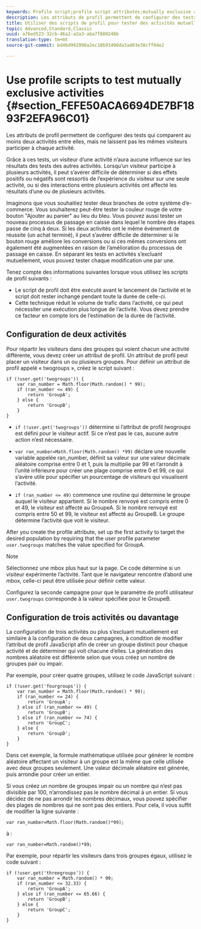 ```yaml
---
keywords: Profile script;profile script attributes;mutually exclusive activities
description: Les attributs de profil permettent de configurer des tests qui comparent au moins deux activités entre elles, mais ne laissent pas les mêmes visiteurs participer à chaque activité.
title: Utiliser des scripts de profil pour tester des activités mutuellement exclusives
topic: Advanced,Standard,Classic
uuid: a76ed523-32cb-46a2-a2a3-aba7f880248b
translation-type: tm+mt
source-git-commit: bd46d992998a2ec18693490da3ad03e38cff04e2

---
```



# Use profile scripts to test mutually exclusive activities {#section_FEFE50ACA6694DE7BF1893F2EFA96C01}

Les attributs de profil permettent de configurer des tests qui comparent au moins deux activités entre elles, mais ne laissent pas les mêmes visiteurs participer à chaque activité.

Grâce à ces tests, un visiteur d’une activité n’aura aucune influence sur les résultats des tests des autres activités. Lorsqu’un visiteur participe à plusieurs activités, il peut s’avérer difficile de déterminer si des effets positifs ou négatifs sont ressortis de l’expérience du visiteur sur une seule activité, ou si des interactions entre plusieurs activités ont affecté les résultats d’une ou de plusieurs activités.

Imaginons que vous souhaitiez tester deux branches de votre système d’e-commerce. Vous souhaiterez peut-être tester la couleur rouge de votre bouton &quot;Ajouter au panier&quot; au lieu du bleu. Vous pouvez aussi tester un nouveau processus de passage en caisse dans lequel le nombre des étapes passe de cinq à deux. Si les deux activités ont le même événement de réussite (un achat terminé), il peut s’avérer difficile de déterminer si le bouton rouge améliore les conversions ou si ces mêmes conversions ont également été augmentées en raison de l’amélioration du processus de passage en caisse. En séparant les tests en activités s’excluant mutuellement, vous pouvez tester chaque modification une par une.

Tenez compte des informations suivantes lorsque vous utilisez les scripts de profil suivants :

* Le script de profil doit être exécuté avant le lancement de l’activité et le script doit rester inchangé pendant toute la durée de celle-ci.
* Cette technique réduit le volume de trafic dans l’activité, ce qui peut nécessiter une exécution plus longue de l’activité. Vous devez prendre ce facteur en compte lors de l’estimation de la durée de l’activité.

## Configuration de deux activités

Pour répartir les visiteurs dans des groupes qui voient chacun une activité différente, vous devez créer un attribut de profil. Un attribut de profil peut placer un visiteur dans un ou plusieurs groupes. Pour définir un attribut de profil appelé « twogroups », créez le script suivant :

```
if (!user.get('twogroups')) { 
    var ran_number = Math.floor(Math.random() * 99); 
    if (ran_number <= 49) { 
        return 'GroupA'; 
    } else { 
        return 'GroupB'; 
    } 
}
```

* `if (!user.get('twogroups'))` détermine si l’attribut de profil *twogroups* est défini pour le visiteur actif. Si ce n’est pas le cas, aucune autre action n’est nécessaire.

* `var ran_number=Math.floor(Math.random() *99)` déclare une nouvelle variable appelée ran_number, définit sa valeur sur une valeur décimale aléatoire comprise entre 0 et 1, puis la multiplie par 99 et l’arrondit à l’unité inférieure pour créer une plage comprise entre 0 et 99, ce qui s’avère utile pour spécifier un pourcentage de visiteurs qui visualisent l’activité.

* `if (ran_number <= 49)` commence une routine qui détermine le groupe auquel le visiteur appartient. Si le nombre renvoyé est compris entre 0 et 49, le visiteur est affecté au GroupeA. Si le nombre renvoyé est compris entre 50 et 99, le visiteur est affecté au GroupeB. Le groupe détermine l’activité que voit le visiteur.

After you create the profile attribute, set up the first activity to target the desired population by requiring that the user profile parameter `user.twogroups` matches the value specified for GroupA.

>[!NOTE]
>
>Sélectionnez une mbox plus haut sur la page. Ce code détermine si un visiteur expérimente l’activité. Tant que le navigateur rencontre d’abord une mbox, celle-ci peut être utilisée pour définir cette valeur.

Configurez la seconde campagne pour que le paramètre de profil utilisateur `user.twogroups` corresponde à la valeur spécifiée pour le GroupeB.

## Configuration de trois activités ou davantage

La configuration de trois activités ou plus s’excluant mutuellement est similaire à la configuration de deux campagnes, à condition de modifier l’attribut de profil JavaScript afin de créer un groupe distinct pour chaque activité et de déterminer qui voit chacune d’elles. La génération des nombres aléatoire est différente selon que vous créez un nombre de groupes pair ou impair.

Par exemple, pour créer quatre groupes, utilisez le code JavaScript suivant :

```
if (!user.get('fourgroups')) { 
    var ran_number = Math.floor​(Math.random() * 99); 
    if (ran_number <= 24) { 
        return 'GroupA'; 
    } else if (ran_number <= 49) { 
        return 'GroupB'; 
    } else if (ran_number <= 74) { 
        return 'GroupC'; 
    } else { 
        return 'GroupD'; 
    } 
}
```

Dans cet exemple, la formule mathématique utilisée pour générer le nombre aléatoire affectant un visiteur à un groupe est la même que celle utilisée avec deux groupes seulement. Une valeur décimale aléatoire est générée, puis arrondie pour créer un entier.

Si vous créez un nombre de groupes impair ou un nombre qui n’est pas divisible par 100, n’arrondissez pas le nombre décimal à un entier. Si vous décidez de ne pas arrondir les nombres décimaux, vous pouvez spécifier des plages de nombres qui ne sont pas des entiers. Pour cela, il vous suffit de modifier la ligne suivante :

`var ran_number=Math.floor(Math.random()*99);`

à :

`var ran_number=Math.random()*99;`

Par exemple, pour répartir les visiteurs dans trois groupes égaux, utilisez le code suivant :

```
if (!user.get('threegroups')) { 
    var ran_number = Math.random() * 99; 
    if (ran_number <= 32.33) { 
        return 'GroupA'; 
    } else if (ran_number <= 65.66) { 
        return 'GroupB'; 
    } else { 
        return 'GroupC'; 
    } 
}
```
